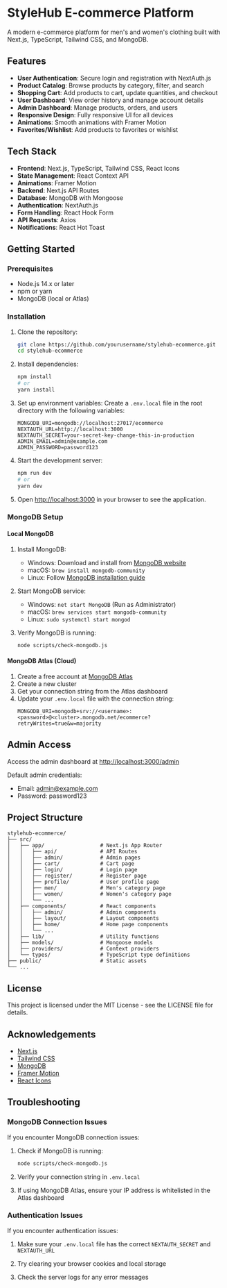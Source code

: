 # StyleHub E-commerce Platform

A modern e-commerce platform for men's and women's clothing built with Next.js, TypeScript, Tailwind CSS, and MongoDB.

## Features

- **User Authentication**: Secure login and registration with NextAuth.js
- **Product Catalog**: Browse products by category, filter, and search
- **Shopping Cart**: Add products to cart, update quantities, and checkout
- **User Dashboard**: View order history and manage account details
- **Admin Dashboard**: Manage products, orders, and users
- **Responsive Design**: Fully responsive UI for all devices
- **Animations**: Smooth animations with Framer Motion
- **Favorites/Wishlist**: Add products to favorites or wishlist

## Tech Stack

- **Frontend**: Next.js, TypeScript, Tailwind CSS, React Icons
- **State Management**: React Context API
- **Animations**: Framer Motion
- **Backend**: Next.js API Routes
- **Database**: MongoDB with Mongoose
- **Authentication**: NextAuth.js
- **Form Handling**: React Hook Form
- **API Requests**: Axios
- **Notifications**: React Hot Toast

## Getting Started

### Prerequisites

- Node.js 14.x or later
- npm or yarn
- MongoDB (local or Atlas)

### Installation

1. Clone the repository:
   ```bash
   git clone https://github.com/yourusername/stylehub-ecommerce.git
   cd stylehub-ecommerce
   ```

2. Install dependencies:
   ```bash
   npm install
   # or
   yarn install
   ```

3. Set up environment variables:
   Create a `.env.local` file in the root directory with the following variables:
   ```
   MONGODB_URI=mongodb://localhost:27017/ecommerce
   NEXTAUTH_URL=http://localhost:3000
   NEXTAUTH_SECRET=your-secret-key-change-this-in-production
   ADMIN_EMAIL=admin@example.com
   ADMIN_PASSWORD=password123
   ```

4. Start the development server:
   ```bash
   npm run dev
   # or
   yarn dev
   ```

5. Open [http://localhost:3000](http://localhost:3000) in your browser to see the application.

### MongoDB Setup

#### Local MongoDB

1. Install MongoDB:
   - Windows: Download and install from [MongoDB website](https://www.mongodb.com/try/download/community)
   - macOS: `brew install mongodb-community`
   - Linux: Follow [MongoDB installation guide](https://docs.mongodb.com/manual/administration/install-on-linux/)

2. Start MongoDB service:
   - Windows: `net start MongoDB` (Run as Administrator)
   - macOS: `brew services start mongodb-community`
   - Linux: `sudo systemctl start mongod`

3. Verify MongoDB is running:
   ```bash
   node scripts/check-mongodb.js
   ```

#### MongoDB Atlas (Cloud)

1. Create a free account at [MongoDB Atlas](https://www.mongodb.com/cloud/atlas)
2. Create a new cluster
3. Get your connection string from the Atlas dashboard
4. Update your `.env.local` file with the connection string:
   ```
   MONGODB_URI=mongodb+srv://<username>:<password>@<cluster>.mongodb.net/ecommerce?retryWrites=true&w=majority
   ```

## Admin Access

Access the admin dashboard at [http://localhost:3000/admin](http://localhost:3000/admin)

Default admin credentials:
- Email: admin@example.com
- Password: password123

## Project Structure

```
stylehub-ecommerce/
├── src/
│   ├── app/                  # Next.js App Router
│   │   ├── api/              # API Routes
│   │   ├── admin/            # Admin pages
│   │   ├── cart/             # Cart page
│   │   ├── login/            # Login page
│   │   ├── register/         # Register page
│   │   ├── profile/          # User profile page
│   │   ├── men/              # Men's category page
│   │   ├── women/            # Women's category page
│   │   └── ...
│   ├── components/           # React components
│   │   ├── admin/            # Admin components
│   │   ├── layout/           # Layout components
│   │   ├── home/             # Home page components
│   │   └── ...
│   ├── lib/                  # Utility functions
│   ├── models/               # Mongoose models
│   ├── providers/            # Context providers
│   └── types/                # TypeScript type definitions
├── public/                   # Static assets
└── ...
```

## License

This project is licensed under the MIT License - see the LICENSE file for details.

## Acknowledgements

- [Next.js](https://nextjs.org/)
- [Tailwind CSS](https://tailwindcss.com/)
- [MongoDB](https://www.mongodb.com/)
- [Framer Motion](https://www.framer.com/motion/)
- [React Icons](https://react-icons.github.io/react-icons/)

## Troubleshooting

### MongoDB Connection Issues

If you encounter MongoDB connection issues:

1. Check if MongoDB is running:
   ```bash
   node scripts/check-mongodb.js
   ```

2. Verify your connection string in `.env.local`

3. If using MongoDB Atlas, ensure your IP address is whitelisted in the Atlas dashboard

### Authentication Issues

If you encounter authentication issues:

1. Make sure your `.env.local` file has the correct `NEXTAUTH_SECRET` and `NEXTAUTH_URL`

2. Try clearing your browser cookies and local storage

3. Check the server logs for any error messages
